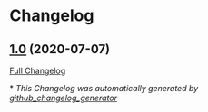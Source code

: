 # Changelog

## [1.0](https://github.com/svenbolte/foldergallery/tree/1.0) (2020-07-07)

[Full Changelog](https://github.com/svenbolte/foldergallery/compare/b71e66249fef123a03ee1133a8963c918d2ef287...1.0)



\* *This Changelog was automatically generated by [github_changelog_generator](https://github.com/github-changelog-generator/github-changelog-generator)*
